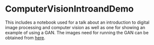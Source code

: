 # ComputerVisionIntroandDemo

This includes a notebook used for a talk about an introduction to digital image processing and computer vision as well as one for showing an example of using a GAN. The images need for running the GAN can be obtained from [here](http://mmlab.ie.cuhk.edu.hk/projects/CelebA.html).
